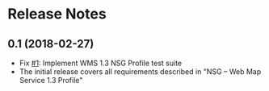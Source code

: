 # Release Notes

## 0.1 (2018-02-27)

- Fix [#1](https://github.com/opengeospatial/ets-wms13-nsg/issues/1): Implement WMS 1.3 NSG Profile test suite
- The initial release covers all requirements described in "NSG – Web Map Service 1.3 Profile"

